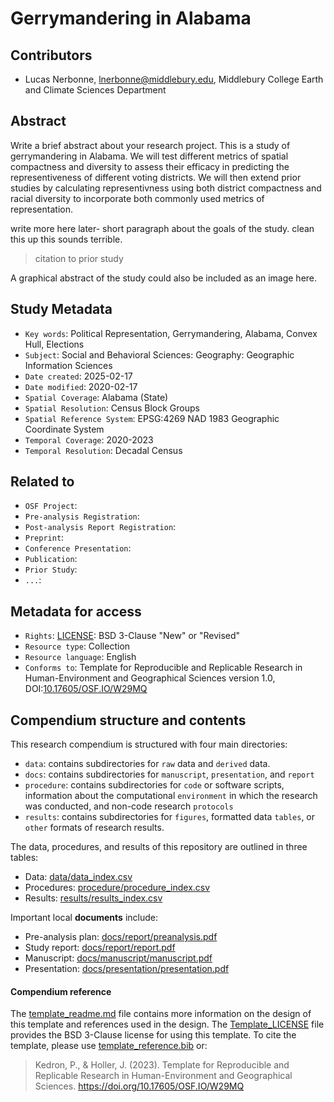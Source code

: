 # Gerrymandering in Alabama

## Contributors

- Lucas Nerbonne, lnerbonne@middlebury.edu, Middlebury College Earth and Climate Sciences Department

## Abstract

Write a brief abstract about your research project.
This is a study of gerrymandering in Alabama. We will test different metrics of spatial compactness and diversity to assess their efficacy in predicting the representiveness of different voting districts. We will then extend prior studies by calculating representivness using both district compactness and racial diversity to incorporate both commonly used metrics of representation. 

write more here later- short paragraph about the goals of the study. clean this up this sounds terrible. 
> citation to prior study

A graphical abstract of the study could also be included as an image here.

## Study Metadata

- `Key words`: Political Representation, Gerrymandering, Alabama, Convex Hull, Elections
- `Subject`: Social and Behavioral Sciences: Geography: Geographic Information Sciences
- `Date created`: 2025-02-17
- `Date modified`: 2020-02-17
- `Spatial Coverage`: Alabama (State)
- `Spatial Resolution`: Census Block Groups 
- `Spatial Reference System`: EPSG:4269 NAD 1983 Geographic Coordinate System
- `Temporal Coverage`: 2020-2023
- `Temporal Resolution`: Decadal Census

## Related to

- `OSF Project`:
- `Pre-analysis Registration`:
- `Post-analysis Report Registration`:
- `Preprint`:
- `Conference Presentation`:
- `Publication`:
- `Prior Study`:
- `...`:

## Metadata for access

- `Rights`: [LICENSE](LICENSE): BSD 3-Clause "New" or "Revised"
- `Resource type`: Collection
- `Resource language`: English
- `Conforms to`: Template for Reproducible and Replicable Research in Human-Environment and Geographical Sciences version 1.0, DOI:[10.17605/OSF.IO/W29MQ](https://doi.org/10.17605/OSF.IO/W29MQ)

## Compendium structure and contents

This research compendium is structured with four main directories:

- `data`: contains subdirectories for `raw` data and `derived` data.
- `docs`: contains subdirectories for `manuscript`, `presentation`, and `report`
- `procedure`: contains subdirectories for `code` or software scripts, information about the computational `environment` in which the research was conducted, and non-code research `protocols`
- `results`: contains subdirectories for `figures`, formatted data `tables`, or `other` formats of research results.

The data, procedures, and results of this repository are outlined in three tables:
- Data: [data/data_index.csv](data/data_index.csv)
- Procedures: [procedure/procedure_index.csv](procedure/procedure_index.csv)
- Results: [results/results_index.csv](results/results_index.csv)

Important local **documents** include:
- Pre-analysis plan: [docs/report/preanalysis.pdf](docs/report/preanalysis.pdf)
- Study report: [docs/report/report.pdf](docs/report/report.pdf)
- Manuscript: [docs/manuscript/manuscript.pdf](docs/manuscript/manuscript.pdf)
- Presentation: [docs/presentation/presentation.pdf](docs/presentation/presentation.pdf)

#### Compendium reference

The [template_readme.md](template_readme.md) file contains more information on the design of this template and references used in the design.
The [Template_LICENSE](Template_LICENSE) file provides the BSD 3-Clause license for using this template.
To cite the template, please use [template_reference.bib](template_reference.bib) or:
> Kedron, P., & Holler, J. (2023). Template for Reproducible and Replicable Research in Human-Environment and Geographical Sciences. https://doi.org/10.17605/OSF.IO/W29MQ
